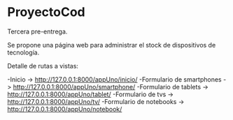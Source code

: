 # ProyectoCod
Tercera pre-entrega.

Se propone una página web para administrar el stock de dispositivos de tecnología.

Detalle de rutas a vistas:

  -Inicio -> http://127.0.0.1:8000/appUno/inicio/
  -Formulario de smartphones -> http://127.0.0.1:8000/appUno/smartphone/
  -Formulario de tablets -> http://127.0.0.1:8000/appUno/tablet/
  -Formulario de tvs -> http://127.0.0.1:8000/appUno/tv/
  -Formulario de notebooks -> http://127.0.0.1:8000/appUno/notebook/
  
  
